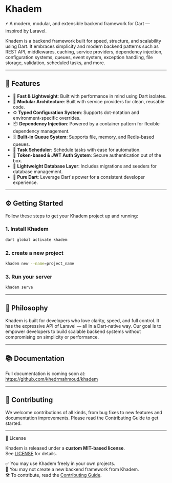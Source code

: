 # Khadem

⚡ A modern, modular, and extensible backend framework for Dart — inspired by Laravel.

Khadem is a backend framework built for speed, structure, and scalability using Dart. It embraces simplicity and modern backend patterns such as REST API, middlewares, caching, service providers, dependency injection, configuration systems, queues, event system, exception handling, file storage, validation, scheduled tasks, and more.

---

## 🚀 Features

- 🚀 **Fast & Lightweight**: Built with performance in mind using Dart isolates.
- 🧱 **Modular Architecture**: Built with service providers for clean, reusable code.
- ⚙️ **Typed Configuration System**: Supports dot-notation and environment-specific overrides.
- 📦 **Dependency Injection**: Powered by a container pattern for flexible dependency management.
- 🗄️ **Built-in Queue System**: Supports file, memory, and Redis-based queues.
- 🧵 **Task Scheduler**: Schedule tasks with ease for automation.
- 🔐 **Token-based & JWT Auth System**: Secure authentication out of the box.
- 💾 **Lightweight Database Layer**: Includes migrations and seeders for database management.
- 🎯 **Pure Dart**: Leverage Dart's power for a consistent developer experience.

---

## ⚙️ Getting Started

Follow these steps to get your Khadem project up and running:

### 1. Install Khadem
```bash
dart global activate khadem
```
### 2. create a new project
```bash
khadem new --name=project_name
```
### 3. Run your server
```bash
khadem serve
```

---

## 🧠 Philosophy

Khadem is built for developers who love clarity, speed, and full control. It has the expressive API of Laravel — all in a Dart-native way. Our goal is to empower developers to build scalable backend systems without compromising on simplicity or performance.

---

## 📚 Documentation

Full documentation is coming soon at: https://github.com/khedrmahmoud/khadem

---

## 🤝 Contributing
We welcome contributions of all kinds, from bug fixes to new features and documentation improvements. Please read the Contributing Guide to get started.

---

📜 License

Khadem is released under a **custom MIT-based license**.  
See [LICENSE](./LICENSE) for details.

✅ You may use Khadem freely in your own projects.  
🚫 You may not create a new backend framework from Khadem.  
🛠️ To contribute, read the [Contributing Guide](./CONTRIBUTING.md).
